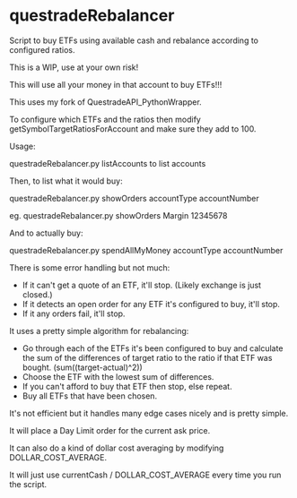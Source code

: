 # questradeRebalancer
Script to buy ETFs using available cash and rebalance according to configured ratios.

This is a WIP, use at your own risk!

This will use all your money in that account to buy ETFs!!!

This uses my fork of QuestradeAPI_PythonWrapper.

To configure which ETFs and the ratios then modify getSymbolTargetRatiosForAccount and make sure they add to 100.

Usage:

questradeRebalancer.py listAccounts to list accounts

Then, to list what it would buy:

questradeRebalancer.py showOrders accountType accountNumber

eg. questradeRebalancer.py showOrders Margin 12345678

And to actually buy:

questradeRebalancer.py spendAllMyMoney accountType accountNumber

There is some error handling but not much:
- If it can't get a quote of an ETF, it'll stop. (Likely exchange is just closed.)
- If it detects an open order for any ETF it's configured to buy, it'll stop.
- If it any orders fail, it'll stop.

It uses a pretty simple algorithm for rebalancing:
- Go through each of the ETFs it's been configured to buy and calculate the sum of the differences of target ratio to the ratio if that ETF was bought. (sum((target-actual)^2))
- Choose the ETF with the lowest sum of differences.
- If you can't afford to buy that ETF then stop, else repeat.
- Buy all ETFs that have been chosen.

It's not efficient but it handles many edge cases nicely and is pretty simple.

It will place a Day Limit order for the current ask price.

It can also do a kind of dollar cost averaging by modifying DOLLAR_COST_AVERAGE.

It will just use currentCash / DOLLAR_COST_AVERAGE every time you run the script.
